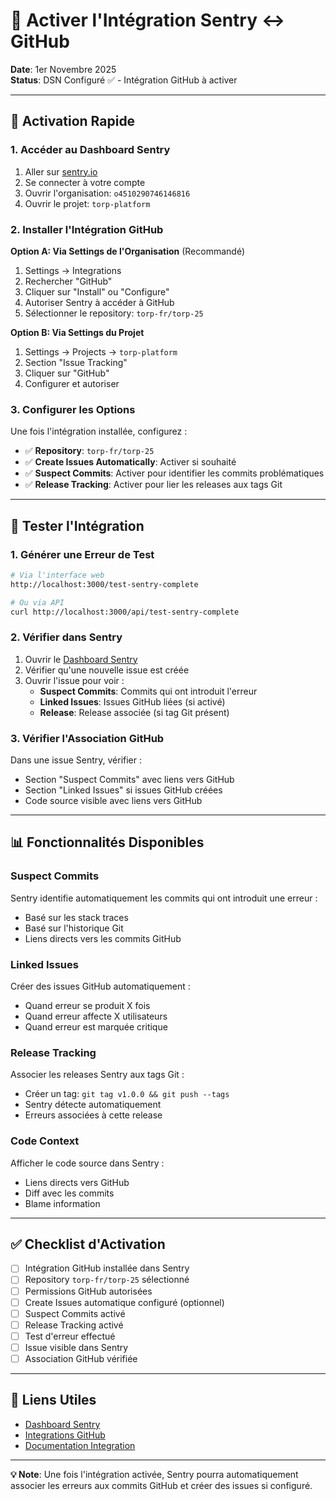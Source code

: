 # 🔗 Activer l'Intégration Sentry ↔ GitHub

**Date**: 1er Novembre 2025  
**Status**: DSN Configuré ✅ - Intégration GitHub à activer

---

## 🚀 Activation Rapide

### 1. Accéder au Dashboard Sentry

1. Aller sur [sentry.io](https://sentry.io)
2. Se connecter à votre compte
3. Ouvrir l'organisation: `o4510290746146816`
4. Ouvrir le projet: `torp-platform`

### 2. Installer l'Intégration GitHub

**Option A: Via Settings de l'Organisation** (Recommandé)

1. Settings → Integrations
2. Rechercher "GitHub"
3. Cliquer sur "Install" ou "Configure"
4. Autoriser Sentry à accéder à GitHub
5. Sélectionner le repository: `torp-fr/torp-25`

**Option B: Via Settings du Projet**

1. Settings → Projects → `torp-platform`
2. Section "Issue Tracking"
3. Cliquer sur "GitHub"
4. Configurer et autoriser

### 3. Configurer les Options

Une fois l'intégration installée, configurez :

- ✅ **Repository**: `torp-fr/torp-25`
- ✅ **Create Issues Automatically**: Activer si souhaité
- ✅ **Suspect Commits**: Activer pour identifier les commits problématiques
- ✅ **Release Tracking**: Activer pour lier les releases aux tags Git

---

## 🧪 Tester l'Intégration

### 1. Générer une Erreur de Test

```bash
# Via l'interface web
http://localhost:3000/test-sentry-complete

# Ou via API
curl http://localhost:3000/api/test-sentry-complete
```

### 2. Vérifier dans Sentry

1. Ouvrir le [Dashboard Sentry](https://sentry.io/organizations/o4510290746146816/projects/torp-platform/issues/)
2. Vérifier qu'une nouvelle issue est créée
3. Ouvrir l'issue pour voir :
   - **Suspect Commits**: Commits qui ont introduit l'erreur
   - **Linked Issues**: Issues GitHub liées (si activé)
   - **Release**: Release associée (si tag Git présent)

### 3. Vérifier l'Association GitHub

Dans une issue Sentry, vérifier :

- Section "Suspect Commits" avec liens vers GitHub
- Section "Linked Issues" si issues GitHub créées
- Code source visible avec liens vers GitHub

---

## 📊 Fonctionnalités Disponibles

### Suspect Commits

Sentry identifie automatiquement les commits qui ont introduit une erreur :

- Basé sur les stack traces
- Basé sur l'historique Git
- Liens directs vers les commits GitHub

### Linked Issues

Créer des issues GitHub automatiquement :

- Quand erreur se produit X fois
- Quand erreur affecte X utilisateurs
- Quand erreur est marquée critique

### Release Tracking

Associer les releases Sentry aux tags Git :

- Créer un tag: `git tag v1.0.0 && git push --tags`
- Sentry détecte automatiquement
- Erreurs associées à cette release

### Code Context

Afficher le code source dans Sentry :

- Liens directs vers GitHub
- Diff avec les commits
- Blame information

---

## ✅ Checklist d'Activation

- [ ] Intégration GitHub installée dans Sentry
- [ ] Repository `torp-fr/torp-25` sélectionné
- [ ] Permissions GitHub autorisées
- [ ] Create Issues automatique configuré (optionnel)
- [ ] Suspect Commits activé
- [ ] Release Tracking activé
- [ ] Test d'erreur effectué
- [ ] Issue visible dans Sentry
- [ ] Association GitHub vérifiée

---

## 🔗 Liens Utiles

- [Dashboard Sentry](https://sentry.io/organizations/o4510290746146816/projects/torp-platform/)
- [Integrations GitHub](https://sentry.io/settings/o4510290746146816/integrations/github/)
- [Documentation Integration](https://docs.sentry.io/product/integrations/source-code-mgmt/github/)

---

**💡 Note**: Une fois l'intégration activée, Sentry pourra automatiquement associer les erreurs aux commits GitHub et créer des issues si configuré.
